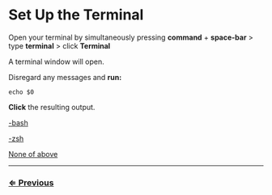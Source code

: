 # Set Up the Terminal 

Open your terminal by simultaneously pressing **command** + **space-bar** > type **terminal** > click **Terminal** 

A terminal window will open.

Disregard any messages and **run:**

 `echo $0`

**Click** the resulting output.

[-bash](../git/git-prompt.md) 

[-zsh](zsh.md)

[None of above](preferences.md)

---
### [⇐ Previous](../../README.md)
